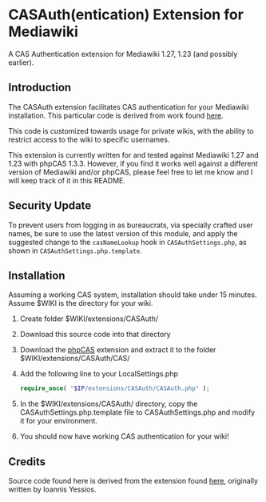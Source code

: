 CASAuth(entication) Extension for Mediawiki
===========================================

A CAS Authentication extension for Mediawiki 1.27, 1.23 (and possibly
earlier).

Introduction
------------

The CASAuth extension facilitates CAS authentication for your Mediawiki
installation.  This particular code is derived from work found
[here](http://www.mediawiki.org/wiki/Extension:CASAuthentication).

This code is customized towards usage for private wikis, with the ability to
restrict access to the wiki to specific usernames.

This extension is currently written for and tested against Mediawiki 1.27 and
1.23 with phpCAS 1.3.3. However, if you find it works well against a different
version of Mediawiki and/or phpCAS, please feel free to let me know and I will
keep track of it in this README.

Security Update
---------------

To prevent users from logging in as bureaucrats, via specially crafted user
names, be sure to use the latest version of this module, and apply the
suggested change to the `casNameLookup` hook in `CASAuthSettings.php`, as shown
in `CASAuthSettings.php.template`.

Installation
------------

Assuming a working CAS system, installation should take under 15 minutes.
Assume $WIKI is the directory for your wiki.

1.  Create folder $WIKI/extensions/CASAuth/

2.  Download this source code into that directory

3.  Download the [phpCAS](https://wiki.jasig.org/display/CASC/phpCAS) extension
    and extract it to the folder $WIKI/extensions/CASAuth/CAS/

4.  Add the following line to your LocalSettings.php

    ```php
    require_once( "$IP/extensions/CASAuth/CASAuth.php" );
    ```

5.  In the $WIKI/extensions/CASAuth/ directory, copy the
    CASAuthSettings.php.template file to CASAuthSettings.php and modify it for
    your environment.

6.  You should now have working CAS authentication for your wiki!

Credits
-------

Source code found here is derived from the extension found
[here](http://www.mediawiki.org/wiki/Extension:CASAuthentication), originally
written by Ioannis Yessios.
